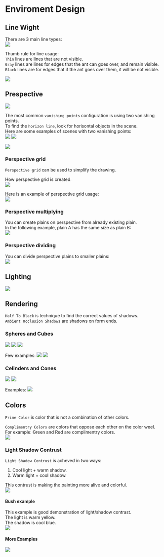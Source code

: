 # Enviroment Design

## Line Wight

There are 3 main line types:  
![](img/line_types.PNG)

Thumb rule for line usage:  
`Thin` lines are lines that are not visible.  
`Gray` lines are lines for edges that the ant can goes over, and remain visible.  
`Black` lines are for edges that if the ant goes over them, it will be not visible.  

![](img/line_type_usage.PNG)


## Prespective
![](img/Perspective+1+pt.jpg)

The most common `vanishing points` configuration is using two vanishing points.  
To find the `horizon line`, look for horisontal objects in the scene.  
Here are some examples of scenes with two vanishing points:  
![](img/two_vanish_points.PNG)
![](img/two_vanish_points2.PNG)

![](img/two_vanish_points2_example.PNG)

### Perspective grid 
`Perspective grid` can be used to simplify the drawing.  

How perspective grid is created:  
![](img/perspective_grid.PNG)

Here is an example of perspective grid usage:  
![](img/perspective_grid_usage.PNG)

### Perspective multiplying
You can create plains on perspective from already existing plain.  
In the following example, plain A has the same size as plain B:  
![](img/perspective_multiplying.PNG)

### Perspective dividing
You can divide perspective plains to smaller plains:  
![](img/Perspective_Dividing.jpg)


## Lighting

![](img/Lighting_Basics.jpg)


## Rendering

`Half To Black` is technique to find the correct values of shadows.  
`Ambient Occlusion Shadows` are shadows on form ends.  

### Spheres and Cubes
![](img/rendering/Primitive+rendering+1+cubes+and+spheres+B.jpg)
![](img/rendering/Primitive+rendering+1+cubes+and+spheres+A.jpg)
![](img/rendering/sphere+-+labeled.jpg)

Few examples:
![](img/rendering/example1.jpg)
![](img/rendering/example2.jpg)

### Celinders and Cones
![](img/rendering/Ellipse+notes.jpg)
![](img/rendering/Base+Cylinder+and+Cone.jpg)

Examples:
![](img/rendering/cone_celionder_examples.jpg)


## Colors

`Prime Color` is color that is not a combination of other colors.  

`Complimentry Colors` are colors that oppose each other on the color weel.  
For example: Green and Red are complimentry colors.  
![](img/color_weel.JPG)


### Light Shadow Contrust 
`Light Shadow Contrust` is acheved in two ways:  
1. Cool light + warm shadow.  
2. Warm light + cool shadow.  

This contrust is making the painting more alive and colorful.  
![](img/Cool+and+Warm+Example_2.jpg)

#### Bush example  
This example is good demonstration of light/shadow contrast.   
The light is warm yellow.  
The shadow is cool blue.  
![](img/lil+bush+demo.jpg)

#### More Examples
![](img/Cool+and+Warm+Example.jpg)

